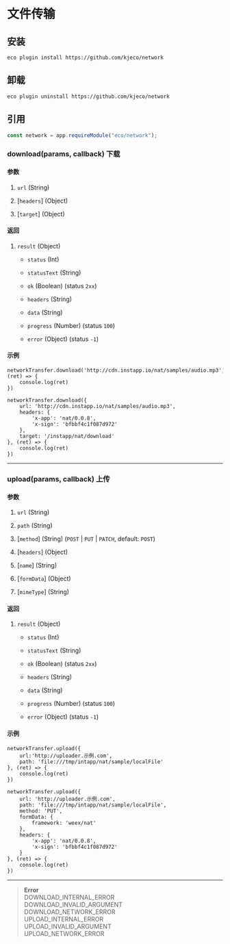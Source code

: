 # 文件传输

## 安装

```shell script
eco plugin install https://github.com/kjeco/network
```

## 卸载

```shell script
eco plugin uninstall https://github.com/kjeco/network
```

## 引用

```js
const network = app.requireModule("eco/network");
```

### download(params, callback) 下载

#### 参数

1.  `url` (String)

2.  [`headers`] (Object)

3.  [`target`] (Object)

#### 返回

1.  `result` (Object)
    *   `status` (Int)

    *   `statusText` (String)

    *   `ok` (Boolean) (status `2xx`)

    *   `headers` (String)

    *   `data` (String)

    *   `progress` (Number) (status `100`)

    *   `error` (Object) (status `-1`)

#### 示例

```
networkTransfer.download('http://cdn.instapp.io/nat/samples/audio.mp3', (ret) => {
    console.log(ret)
})
```

```
networkTransfer.download({
    url: 'http://cdn.instapp.io/nat/samples/audio.mp3',
    headers: {
        'x-app': 'nat/0.0.8',
        'x-sign': 'bfbbf4c1f087d972'
    },
    target: '/instapp/nat/download'
}, (ret) => {
    console.log(ret)
})
```

* * *

### upload(params, callback) 上传

#### 参数

1.  `url` (String)

2.  `path` (String)

3.  [`method`] (String) (`POST` | `PUT` | `PATCH`, default: `POST`)

4.  [`headers`] (Object)

5.  [`name`] (String)

6.  [`formData`] (Object)

7.  [`mimeType`] (String)

#### 返回

1.  `result` (Object)
    *   `status` (Int)

    *   `statusText` (String)

    *   `ok` (Boolean) (status `2xx`)

    *   `headers` (String)

    *   `data` (String)

    *   `progress` (Number) (status `100`)

    *   `error` (Object) (status `-1`)

#### 示例

```
networkTransfer.upload({
    url:'http://uploader.示例.com',
    path: 'file:///tmp/intapp/nat/sample/localFile'
}, (ret) => {
    console.log(ret)
})
```

```
networkTransfer.upload({
    url: 'http://uploader.示例.com', 
    path: 'file:///tmp/intapp/nat/sample/localFile',
    method: 'PUT',
    formData: {
        framework: 'weex/nat'
    },
    headers: {
        'x-app': 'nat/0.0.8',
        'x-sign': 'bfbbf4c1f087d972'
    }
}, (ret) => {
    console.log(ret)
})
```

* * *

> **Error**<br/>
> DOWNLOAD_INTERNAL_ERROR<br/>
> DOWNLOAD_INVALID_ARGUMENT<br/>
> DOWNLOAD_NETWORK_ERROR<br/>
> UPLOAD_INTERNAL_ERROR<br/>
> UPLOAD_INVALID_ARGUMENT<br/>
> UPLOAD_NETWORK_ERROR
